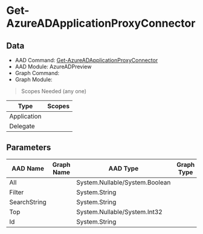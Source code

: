# Get-AzureADApplicationProxyConnector

## Data

+ AAD Command: [Get-AzureADApplicationProxyConnector](https://docs.microsoft.com/en-us/powershell/module/AzureADPreview/Get-AzureADApplicationProxyConnector)
+ AAD Module: AzureADPreview
+ Graph Command: 
+ Graph Module: 

> Scopes Needed (any one)

|Type|Scopes|
|---|---|
|Application||
|Delegate||

## Parameters

|AAD Name|Graph Name|AAD Type|Graph Type|Infos|
|---|---|---|---|---|
|All||System.Nullable/System.Boolean|||
|Filter||System.String|||
|SearchString||System.String|||
|Top||System.Nullable/System.Int32|||
|Id||System.String|||

